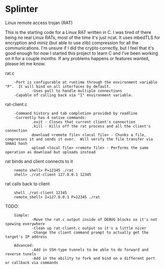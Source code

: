 # Splinter

Linux remote access trojan (RAT)


This is the starting code for a Linux RAT written in C.  I was tired of there being no real Linux RATs, most of the time it's just ncat.  It uses mbedTLS for encryption and miniz (but able to use zlib) compression for all the communications. I'm unsure if I did the crypto correctly, but I feel that it's good enough for now
I started this project to learn C and I've been working on it for a couple months.  If any problems happens or features wanted, please let me know.

rat.c

        -Port is configurable at runtime through the environment variable "P".  It will bind on all interfaces by default.
                -Uses poll to handle multiple connections
        -Capable of calling back via "I" environment variable.

rat-client.c

        -Command history and tab completion provided by readline
        -Currently has 4 native commands:
                .exit - Closes that current client's connection
                .kill - Kills off the rat process and all the client's connection
                download <remote file> <local file> - Chunks a file, compresses it and sends it over.  Will verify the file transfer via SHAA1 hash
                upload <local file> <remote file> - Performs the same operation as download but uploads instead

rat binds and client connects to it
        
        remote shell> P=12345 ./rat
        shell> ./rat-client 127.0.0.1 12345

rat calls back to client
        
        shell ./rat-client 12345
        remote_shell> I=127.0.0.1 P=12345 ./rat

TODO:
        
        Simple:
                -Move the rat.c output inside of DEBUG blocks so it's not spewing everywhere
                -Clean up rat-client.c output so it's a little nicer
                -Change the client command prompt to actually get the target's IP address

        Advanced:
                -Add in SSH-type tunnels to be able to do forward and reverse tunels
                -Add in the ability to fork and bind on a different port or callback via commands


